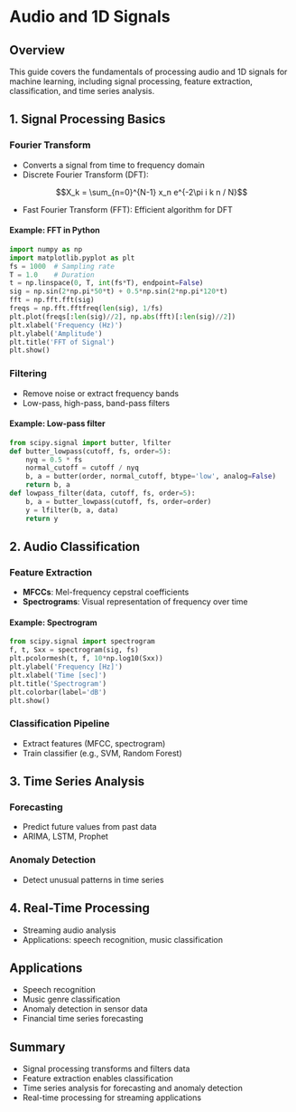 # Audio and 1D Signals

## Overview

This guide covers the fundamentals of processing audio and 1D signals for machine learning, including signal processing, feature extraction, classification, and time series analysis.

## 1. Signal Processing Basics

### Fourier Transform
- Converts a signal from time to frequency domain
- Discrete Fourier Transform (DFT):
```math
X_k = \sum_{n=0}^{N-1} x_n e^{-2\pi i k n / N}
```
- Fast Fourier Transform (FFT): Efficient algorithm for DFT

#### Example: FFT in Python
```python
import numpy as np
import matplotlib.pyplot as plt
fs = 1000  # Sampling rate
T = 1.0    # Duration
t = np.linspace(0, T, int(fs*T), endpoint=False)
sig = np.sin(2*np.pi*50*t) + 0.5*np.sin(2*np.pi*120*t)
fft = np.fft.fft(sig)
freqs = np.fft.fftfreq(len(sig), 1/fs)
plt.plot(freqs[:len(sig)//2], np.abs(fft)[:len(sig)//2])
plt.xlabel('Frequency (Hz)')
plt.ylabel('Amplitude')
plt.title('FFT of Signal')
plt.show()
```

### Filtering
- Remove noise or extract frequency bands
- Low-pass, high-pass, band-pass filters

#### Example: Low-pass filter
```python
from scipy.signal import butter, lfilter
def butter_lowpass(cutoff, fs, order=5):
    nyq = 0.5 * fs
    normal_cutoff = cutoff / nyq
    b, a = butter(order, normal_cutoff, btype='low', analog=False)
    return b, a
def lowpass_filter(data, cutoff, fs, order=5):
    b, a = butter_lowpass(cutoff, fs, order=order)
    y = lfilter(b, a, data)
    return y
```

## 2. Audio Classification

### Feature Extraction
- **MFCCs**: Mel-frequency cepstral coefficients
- **Spectrograms**: Visual representation of frequency over time

#### Example: Spectrogram
```python
from scipy.signal import spectrogram
f, t, Sxx = spectrogram(sig, fs)
plt.pcolormesh(t, f, 10*np.log10(Sxx))
plt.ylabel('Frequency [Hz]')
plt.xlabel('Time [sec]')
plt.title('Spectrogram')
plt.colorbar(label='dB')
plt.show()
```

### Classification Pipeline
- Extract features (MFCC, spectrogram)
- Train classifier (e.g., SVM, Random Forest)

## 3. Time Series Analysis

### Forecasting
- Predict future values from past data
- ARIMA, LSTM, Prophet

### Anomaly Detection
- Detect unusual patterns in time series

## 4. Real-Time Processing
- Streaming audio analysis
- Applications: speech recognition, music classification

## Applications
- Speech recognition
- Music genre classification
- Anomaly detection in sensor data
- Financial time series forecasting

## Summary
- Signal processing transforms and filters data
- Feature extraction enables classification
- Time series analysis for forecasting and anomaly detection
- Real-time processing for streaming applications 